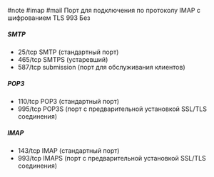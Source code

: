 #note #imap #mail
Порт для подключения по протоколу IMAP с шифрованием TLS 993 Без 
##### SMTP
- 25/tcp SMTP (стандартный порт)
- 465/tcp SMTPS (устаревший)
- 587/tcp submission (порт для обслуживания клиентов)
##### POP3
- 110/tcp POP3 (стандартный порт)
- 995/tcp POP3S (порт с предварительной установкой SSL/TLS соединения)
##### IMAP
- 143/tcp IMAP (стандартный порт)
- 993/tcp IMAPS (порт с предварительной установкой SSL/TLS соединения)